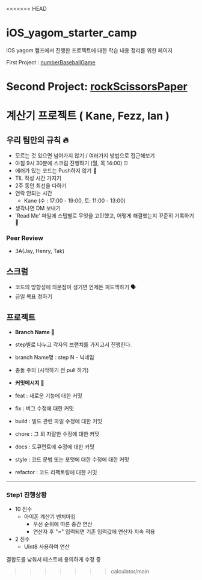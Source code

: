 <<<<<<< HEAD
# iOS_yagom_starter_camp 


iOS yagom 캠프에서 진행한 프로젝트에 대한 학습 내용 정리를 위한 페이지

First Project : [numberBaseballGame](https://github.com/kane-young/iOS_yagom_starter_camp/tree/master/NumberBaseball)

Second Project: [rockScissorsPaper](https://github.com/kane-young/iOS_yagom_starter_camp/tree/master/RockPaperScissors)
=======
# 계산기 프로젝트 ( Kane, Fezz, Ian )

## 우리 팀만의 규칙 🔥

- 모르는 것 있으면 넘어가지 않기 / 여러가지 방법으로 접근해보기
- 아침 9시 30분에 스크럼 진행하기 (월, 목 14:00) ⏰
- 에러가 있는 코드는 Push하지 않기 🚫
- TIL 작성 시간 가지기
- 2주 동안 최선을 다하기
- 연락 안되는 시간
    - Kane (수 : 17:00 - 19:00, 토: 11:00 - 13:00)
- 생각나면 DM 보내기
- 'Read Me' 파일에 스텝별로 무엇을 고민했고, 어떻게 해결했는지 꾸준히 기록하기 📑

### Peer Review

- 3A(Jay, Henry, Tak)

## 스크럼

- 코드의 방향성에 의문점이 생기면 언제든 피드백하기 🗣
- 금일 목표 정하기

## 프로젝트

- **Branch Name 🌳**
- step별로 나누고 각자의 브랜치를 가지고서 진행한다.
- branch Name명 : step N - 닉네임
- 충돌 주의 (시작하기 전 pull 하기)

- **커밋메시지 📝**
- feat : 새로운 기능에 대한 커밋
- fix : 버그 수정에 대한 커밋
- build : 빌드 관련 파일 수정에 대한 커밋
- chore : 그 외 자잘한 수정에 대한 커밋
- docs : 도큐먼트에 수정에 대한 커밋
- style : 코드 문법 또는 포맷에 대한 수정에 대한 커밋
- refactor : 코드 리팩토링에 대한 커밋

---
### Step1 진행상황 
- 10 진수
  - 아이폰 계산기 밴치마킹 
    - 우선 순위에 따른 중간 연산
    - 연산자 후 "=" 입력되면 기존 입력값에 연산자 지속 적용  
- 2 진수 
  - UInt8 사용하여 연산

결합도를 낮춰서 테스트에 용의하게 수정 중
>>>>>>> calculator/main
